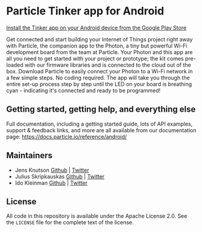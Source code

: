 # Particle Tinker app for Android

[Install the Tinker app on your Android device from the Google Play Store](https://play.google.com/store/apps/details?id=io.particle.android.app)

Get connected and start building your Internet of Things project right away with Particle, the companion app to the Photon, a tiny but powerful Wi-Fi development board from the team at Particle. Your Photon and this app are all you need to get started with your project or prototype; the kit comes pre-loaded with our firmware libraries and is connected to the cloud out of the box.
Download Particle to easily connect your Photon to a Wi-Fi network in a few simple steps. No coding required. The app will take you through the entire set-up process step by step until the LED on your board is breathing cyan - indicating it's connected and ready to be programmed!


## Getting started, getting help, and everything else

Full documentation, including a getting started guide, lots of API examples, support & feedback links, and more are all available from our documentation page: https://docs.particle.io/reference/android/


## Maintainers

- Jens Knutson [Github](https://github.com/jensck/) | [Twitter](https://twitter.com/jensknutson)
- Julius Skripkauskas [Github](https://github.com/cityvibes) | [Twitter](https://www.twitter.com/azemar)
- Ido Kleinman [Github](https://www.github.com/idokleinman) | [Twitter](https://www.twitter.com/idokleinman)

## License

All code in this repository is available under the Apache License 2.0.  See the `LICENSE` file for the complete text of the license.
